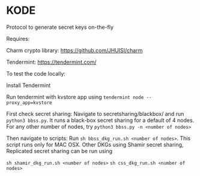 # KODE 

Protocol to generate secret keys on-the-fly

Requires:

Charm crypto library: https://github.com/JHUISI/charm

Tendermint: https://tendermint.com/ 

To test the code locally:

Install Tendermint

Run tendermint with kvstore app using `tendermint node --proxy_app=kvstore`

First check secret sharing:
Navigate to secretsharing/blackbox/ and run `python3 bbss.py`.
It runs a black-box secret sharing for a default of 4 nodes. 
For any other number of nodes, try `python3 bbss.py -n <number of nodes>`

Then navigate to scripts:
Run `sh bbss_dkg_run.sh <number of nodes>`. This script runs only for MAC OSX. 
Other DKGs using Shamir secret sharing, Replicated secret sharing can be run using 

`sh shamir_dkg_run.sh <number of nodes>`
`sh css_dkg_run.sh <number of nodes>`
